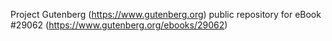 Project Gutenberg (https://www.gutenberg.org) public repository for eBook #29062 (https://www.gutenberg.org/ebooks/29062)
